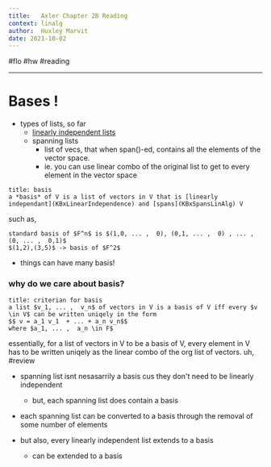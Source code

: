 ```yaml
---
title:   Axler Chapter 2B Reading
context: linalg
author:  Huxley Marvit
date: 2021-10-02
---
```


#flo #hw #reading

***

# Bases !


- types of lists, so far
	- [linearly independent lists](KBxLinearIndependence)
	- spanning lists 
		- list of vecs, that when span()-ed, contains all the elements of the vector space. 
		- ie. you can use linear combo of the original list to get to every element in the vector space

```ad-def 
title: basis
a *basis* of V is a list of vectors in V that is [linearly independant](KBxLinearIndependence) and [spans](KBxSpansLinAlg) V
```

such as, 

```ad-example
standard basis of $F^n$ is $(1,0, ... ,  0), (0,1, ... ,  0) , ... ,  (0, ... ,  0,1)$
$(1,2),(3,5)$ -> basis of $F^2$

```

- things can have many basis!

### why do we care about basis?

```ad-def
title: criterian for basis
a list $v_1, ... ,  v_n$ of vectors in V is a basis of V iff every $v \in V$ can be written uniqely in the form
$$ v = a_1 v_1  + ... + a_n v_n$$
where $a_1, ... ,  a_n \in F$
```
essentially, for a list of vectors in V to be a basis of V, every element in V has to be written uniqely as the linear combo of the org list of vectors. uh, #review




- spanning list isnt nesasarrily a basis cus they don't need to be linearly independent
	- but, each spanning list does contain a basis
- each spanning list can be converted to a basis through the removal of some number of elements

- but also, every linearly independent list extends to a basis
	- can be extended to a basis



































